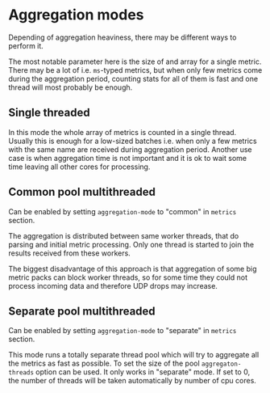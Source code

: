 # Aggregation modes
Depending of aggregation heaviness, there may be different ways to perform it.

The most notable parameter here is the size of and array for a single metric. There may be a lot of i.e. `ms`-typed
metrics, but when only few metrics come during the aggregation period, counting stats for all of them is fast and one
thread will most probably be enough.

## Single threaded
In this mode the whole array of metrics is counted in a single thread. Usually this is enough for a low-sized batches
i.e. when only a few metrics with the same name are received during aggregation period. Another use case is when
aggregation time is not important and it is ok to wait some time leaving all other cores for processing.

## Common pool multithreaded
Can be enabled by setting `aggregation-mode` to "common" in `metrics` section.

The aggregation is distributed between same worker threads, that do parsing and initial metric processing.
Only one thread is started to join the results received from these workers.

The biggest disadvantage of this approach is that aggregation of some big metric packs can block worker threads, so for
some time they could not process incoming data and therefore UDP drops may increase.

## Separate pool multithreaded
Can be enabled by setting `aggregation-mode` to "separate" in `metrics` section.

This mode runs a totally separate thread pool which will try to aggregate all the metrics as fast as possible.
To set the size of the pool `aggregaton-threads` option can be used. It only works in "separate" mode. If set to 0,
the number of threads will be taken automatically by number of cpu cores.
